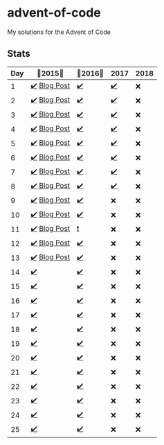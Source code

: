 # advent-of-code
My solutions for the Advent of Code

## Stats

| Day |   :tada:2015:tada:    |  :tada:2016:tada:  |  2017  |  2018  |
|-----|-----------------------|--------|--------|--------|
| 1   | [:heavy_check_mark:][201501S] [Blog Post][201501]  | [:heavy_check_mark:][201601S]    | [:heavy_check_mark:][201701S]    | :x:    |
| 2   | [:heavy_check_mark:][201502S] [Blog Post][201502]  | [:heavy_check_mark:][201602S]    | [:heavy_check_mark:][201702S]    | :x:    |
| 3   | [:heavy_check_mark:][201503S] [Blog Post][201503]  | [:heavy_check_mark:][201603S]    | [:heavy_check_mark:][201703S]    | :x:    |
| 4   | [:heavy_check_mark:][201504S] [Blog Post][201504]  | [:heavy_check_mark:][201604S]    | [:heavy_check_mark:][201704S]    | :x:    |
| 5   | [:heavy_check_mark:][201505S] [Blog Post][201505]  | [:heavy_check_mark:][201605S]    | [:heavy_check_mark:][201705S]    | :x:    |
| 6   | [:heavy_check_mark:][201506S] [Blog Post][201506]  | [:heavy_check_mark:][201606S]    | [:heavy_check_mark:][201706S]    | :x:    |
| 7   | [:heavy_check_mark:][201507S] [Blog Post][201507]  | [:heavy_check_mark:][201607S]    | [:heavy_check_mark:][201707S]    | :x:    |
| 8   | [:heavy_check_mark:][201508S] [Blog Post][201508]  | [:heavy_check_mark:][201608S]    | [:heavy_check_mark:][201708S]    | :x:    |
| 9   | [:heavy_check_mark:][201509S] [Blog Post][201509]  | [:heavy_check_mark:][201609S]    | :x:    | :x:    |
| 10  | [:heavy_check_mark:][201510S] [Blog Post][201510]  | [:heavy_check_mark:][201610S]    | :x:    | :x:    |
| 11  | [:heavy_check_mark:][201511S] [Blog Post][201511]  | [:heavy_exclamation_mark:][201611S]    | :x:    | :x:    |
| 12  | [:heavy_check_mark:][201512S] [Blog Post][201512]  | [:heavy_check_mark:][201612S]    | :x:    | :x:    |
| 13  | [:heavy_check_mark:][201513S] [Blog Post][201513]  | [:heavy_check_mark:][201613S]    | :x:    | :x:    |
| 14  | [:heavy_check_mark:][201514S]    | [:heavy_check_mark:][201614S]    | :x:    | :x:    |
| 15  | [:heavy_check_mark:][201515S]    | [:heavy_check_mark:][201615S]    | :x:    | :x:    |
| 16  | [:heavy_check_mark:][201516S]    | [:heavy_check_mark:][201616S]    | :x:    | :x:    |
| 17  | [:heavy_check_mark:][201517S]    | [:heavy_check_mark:][201617S]    | :x:    | :x:    |
| 18  | [:heavy_check_mark:][201518S]    | [:heavy_check_mark:][201618S]    | :x:    | :x:    |
| 19  | [:heavy_check_mark:][201519S]    | [:heavy_check_mark:][201619S]    | :x:    | :x:    |
| 20  | [:heavy_check_mark:][201520S]    | [:heavy_check_mark:][201620S]    | :x:    | :x:    |
| 21  | [:heavy_check_mark:][201521S]    | [:heavy_check_mark:][201621S]    | :x:    | :x:    |
| 22  | [:heavy_check_mark:][201522S]    | [:heavy_check_mark:][201622S]    | :x:    | :x:    |
| 23  | [:heavy_check_mark:][201523S]    | [:heavy_check_mark:][201623S]    | :x:    | :x:    |
| 24  | [:heavy_check_mark:][201524S]    | [:heavy_check_mark:][201624S]    | :x:    | :x:    |
| 25  | [:heavy_check_mark:][201525S]    | [:heavy_check_mark:][201625S]    | :x:    | :x:    |

[201501]: https://dmatrix.dev/advent-of-code-year-2015-day-1/
[201502]: https://dmatrix.dev/advent-of-code-year-2015-day-2/
[201503]: https://dmatrix.dev/advent-of-code-year-2015-day-3/
[201504]: https://dmatrix.dev/advent-of-code-year-2015-day-4/
[201505]: https://dmatrix.dev/advent-of-code-year-2015-day-5/
[201506]: https://dmatrix.dev/advent-of-code-year-2015-day-6/
[201507]: https://dmatrix.dev/advent-of-code-year-2015-day-7/
[201508]: https://dmatrix.dev/advent-of-code-year-2015-day-8/
[201509]: https://dmatrix.dev/advent-of-code-year-2015-day-9/
[201510]: https://dmatrix.dev/advent-of-code-year-2015-day-10/
[201511]: https://dmatrix.dev/advent-of-code-year-2015-day-11/
[201512]: https://dmatrix.dev/advent-of-code-year-2015-day-12/
[201513]: https://dmatrix.dev/advent-of-code-year-2015-day-13/


[201501S]: CSharp/Solutions/2015/1
[201502S]: CSharp/Solutions/2015/2
[201503S]: CSharp/Solutions/2015/3
[201504S]: CSharp/Solutions/2015/4
[201505S]: CSharp/Solutions/2015/5
[201506S]: CSharp/Solutions/2015/6
[201507S]: CSharp/Solutions/2015/7
[201508S]: CSharp/Solutions/2015/8
[201509S]: CSharp/Solutions/2015/9
[201510S]: CSharp/Solutions/2015/10
[201511S]: CSharp/Solutions/2015/11
[201512S]: CSharp/Solutions/2015/12
[201513S]: CSharp/Solutions/2015/13
[201514S]: CSharp/Solutions/2015/14
[201515S]: CSharp/Solutions/2015/15
[201516S]: CSharp/Solutions/2015/16
[201517S]: CSharp/Solutions/2015/17
[201518S]: CSharp/Solutions/2015/18
[201519S]: CSharp/Solutions/2015/19
[201520S]: CSharp/Solutions/2015/20
[201521S]: CSharp/Solutions/2015/21
[201522S]: CSharp/Solutions/2015/22
[201523S]: CSharp/Solutions/2015/23
[201524S]: CSharp/Solutions/2015/24
[201525S]: CSharp/Solutions/2015/25

[201601S]: CSharp/Solutions/2016/1
[201602S]: CSharp/Solutions/2016/2
[201603S]: CSharp/Solutions/2016/3
[201604S]: CSharp/Solutions/2016/4
[201605S]: CSharp/Solutions/2016/5
[201606S]: CSharp/Solutions/2016/6
[201607S]: CSharp/Solutions/2016/7
[201608S]: CSharp/Solutions/2016/8
[201609S]: CSharp/Solutions/2016/9
[201610S]: CSharp/Solutions/2016/10
[201611S]: CSharp/Solutions/2016/11
[201612S]: CSharp/Solutions/2016/12
[201613S]: CSharp/Solutions/2016/13
[201614S]: CSharp/Solutions/2016/14
[201615S]: CSharp/Solutions/2016/15
[201616S]: CSharp/Solutions/2016/16
[201617S]: CSharp/Solutions/2016/17
[201618S]: CSharp/Solutions/2016/18
[201619S]: CSharp/Solutions/2016/19
[201620S]: CSharp/Solutions/2016/20
[201621S]: CSharp/Solutions/2016/21
[201622S]: CSharp/Solutions/2016/22
[201623S]: CSharp/Solutions/2016/23
[201624S]: CSharp/Solutions/2016/24
[201625S]: CSharp/Solutions/2016/25

[201701S]: CSharp/Solutions/2017/1
[201702S]: CSharp/Solutions/2017/2
[201703S]: CSharp/Solutions/2017/3
[201704S]: CSharp/Solutions/2017/4
[201705S]: CSharp/Solutions/2017/5
[201706S]: CSharp/Solutions/2017/6
[201707S]: CSharp/Solutions/2017/7
[201708S]: CSharp/Solutions/2017/8
[201709S]: CSharp/Solutions/2017/9
[201710S]: CSharp/Solutions/2017/10
[201711S]: CSharp/Solutions/2017/11
[201712S]: CSharp/Solutions/2017/12
[201713S]: CSharp/Solutions/2017/13
[201714S]: CSharp/Solutions/2017/14
[201715S]: CSharp/Solutions/2017/15
[201716S]: CSharp/Solutions/2017/16
[201717S]: CSharp/Solutions/2017/17
[201718S]: CSharp/Solutions/2017/18
[201719S]: CSharp/Solutions/2017/19
[201720S]: CSharp/Solutions/2017/20
[201721S]: CSharp/Solutions/2017/21
[201722S]: CSharp/Solutions/2017/22
[201723S]: CSharp/Solutions/2017/23
[201724S]: CSharp/Solutions/2017/24
[201725S]: CSharp/Solutions/2017/25

